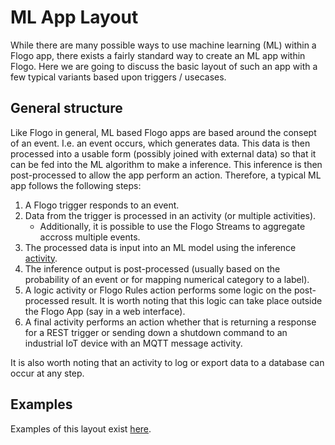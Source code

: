 # ML App Layout
 While there are many possible ways to use machine learning (ML) within a Flogo app, there exists a fairly standard way to create an ML app within Flogo.  Here we are going to discuss the basic layout of such an app with a few typical variants based upon triggers / usecases.

## General structure

Like Flogo in general, ML based Flogo apps are based around the consept of an event.  I.e. an event occurs, which generates data.  This data is then processed into a usable form (possibly joined with external data) so that it can be fed into the ML algorithm to make a inference.  This inference is then post-processed to allow the app perform an action.    Therefore, a typical ML app follows the following steps:
1. A Flogo trigger responds to an event.
2. Data from the trigger is processed in an activity (or multiple activities).
    * Additionally, it is possible to use the Flogo Streams to aggregate accross multiple events.
3. The processed data is input into an ML model using the inference [activity](https://github.com/project-flogo/ml/tree/master/activity/inference). 
4. The inference output is post-processed (usually based on the probability of an event or for mapping numerical category to a label).
5. A logic activity or Flogo Rules action performs some logic on the post-processed result.  It is worth noting that this logic can take place outside the Flogo App (say in a web interface).
6. A final activity performs an action whether that is returning a response for a REST trigger or sending down a shutdown command to an industrial IoT device with an MQTT message activity.

It is also worth noting that an activity to log or export data to a database can occur at any step.

## Examples

Examples of this layout exist [here](https://github.com/project-flogo/ml/tree/master/examples).